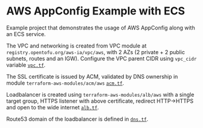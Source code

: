 AWS AppConfig Example with ECS
=======================

Example project that demonstrates the usage of AWS AppConfig along with an ECS
service.

The VPC and networking is created from VPC module at
`registry.opentofu.org/aws-ia/vpc/aws`, with 2 AZs (2 private + 2 public
subnets, routes and an IGW). Configure the VPC parent CIDR using `vpc_cidr`
variable [`vpc.tf`](vpc.tf).

The SSL certificate is issued by ACM, validated by DNS ownership in module
`terraform-aws-modules/acm/aws` [`acm.tf`](acm.tf).

Loadbalancer is created using `terraform-aws-modules/alb/aws` with a single
target group, HTTPS listener with above certificate, redirect HTTP->HTTPS and
open to the wide internet [`alb.tf`](alb.tf).

Route53 domain of the loadbalancer is defined in [`dns.tf`](dns.tf).
